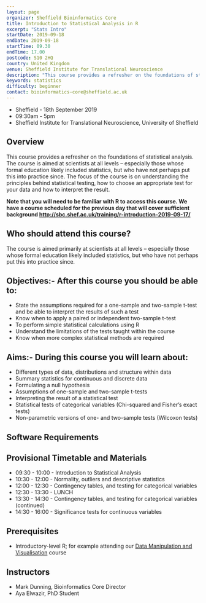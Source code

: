 ```yaml
---
layout: page
organizer: Sheffield Bioinformatics Core
title: Introduction to Statistical Analysis in R
excerpt: "Stats Intro"
startDate: 2019-09-18
endDate: 2019-09-18
startTime: 09.30
endTime: 17.00
postcode: S10 2HQ
country: United Kingdom
venue: Sheffield Institute for Translational Neuroscience
description: "This course provides a refresher on the foundations of statistical analysis. Practicals are conducted using the ‘Shiny’ package; which provides an accessible interface to the R statistical language. Note that this is not a course for learning about the R statistical language itself. If you wish to learn more about R, please see other courses at the Sheffield Bioinformatics Core."
keywords: statistics
difficulty: beginner
contact: bioinformatics-core@sheffield.ac.uk
---
```


- Sheffield - 18th September 2019
- 09:30am - 5pm
- Sheffield Institute for Translational Neuroscience, University of Sheffield


<!--## Course Data
Please download and **unzip** this zip file that contains all the data files required for the course [CourseData.zip](http://sbc.shef.ac.uk/workshops/2018-10-24-stats/CourseData.zip)-->


## Overview
This course provides a refresher on the foundations of statistical analysis. The course is aimed at scientists at all levels – especially those whose formal education likely included statistics, but who have not perhaps put this into practice since. The focus of the course is on understanding the principles behind statistical testing, how to choose an appropriate test for your data and how to interpret the result.

**Note that you will need to be familiar with R to access this course. We have a course scheduled for the previous day that will cover sufficient background
http://sbc.shef.ac.uk/training/r-introduction-2019-09-17/**

## Who should attend this course?

The course is aimed primarily at scientists at all levels – especially those whose formal education likely included statistics, but who have not perhaps put this into practice since. 

## Objectives:- After this course you should be able to:

- State the assumptions required for a one-sample and two-sample t-test and be able to interpret the results of such a test
- Know when to apply a paired or independent two-sample t-test
- To perform simple statistical calculations using R
- Understand the limitations of the tests taught within the course
- Know when more complex statistical methods are required


## Aims:- During this course you will learn about:

- Different types of data, distributions and structure within data
- Summary statistics for continuous and discrete data
- Formulating a null hypothesis
- Assumptions of one-sample and two-sample t-tests
- Interpreting the result of a statistical test
- Statistical tests of categorical variables (Chi-squared and Fisher’s exact tests)
- Non-parametric versions of one- and two-sample tests (Wilcoxon tests)

## Software Requirements


## Provisional Timetable and Materials

- 09:30 - 10:00 - Introduction to Statistical Analysis
- 10:30 - 12:00 - Normality, outliers and descriptive statistics
- 12:00 - 12:30 - Contingency tables, and testing for categorical variables
- 12:30 - 13:30 - LUNCH
- 13:30 - 14:30 - Contingency tables, and testing for categorical variables (continued)
- 14:30 - 16:00 - Significance tests for continuous variables

## Prerequisites

- Introductory-level R; for example attending our [Data Manipulation and Visualisation](http://sbc.shef.ac.uk/training/r-introduction-2019-09-17/) course

## Instructors

- Mark Dunning, Bioinformatics Core Director
- Aya Elwazir, PhD Student

